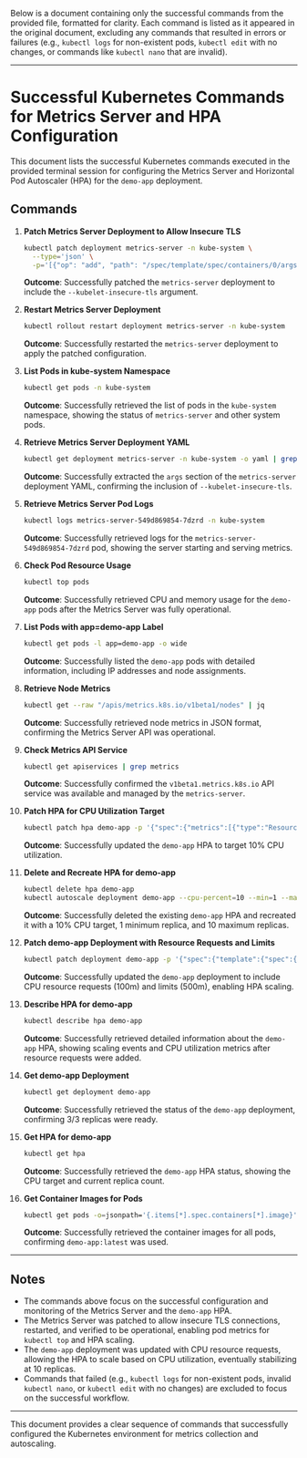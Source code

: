 Below is a document containing only the successful commands from the provided file, formatted for clarity. Each command is listed as it appeared in the original document, excluding any commands that resulted in errors or failures (e.g., `kubectl logs` for non-existent pods, `kubectl edit` with no changes, or commands like `kubectl nano` that are invalid).

---

# Successful Kubernetes Commands for Metrics Server and HPA Configuration

This document lists the successful Kubernetes commands executed in the provided terminal session for configuring the Metrics Server and Horizontal Pod Autoscaler (HPA) for the `demo-app` deployment.

## Commands

1. **Patch Metrics Server Deployment to Allow Insecure TLS**
   ```bash
   kubectl patch deployment metrics-server -n kube-system \
     --type='json' \
     -p='[{"op": "add", "path": "/spec/template/spec/containers/0/args/-", "value": "--kubelet-insecure-tls"}]'
   ```
   **Outcome**: Successfully patched the `metrics-server` deployment to include the `--kubelet-insecure-tls` argument.

2. **Restart Metrics Server Deployment**
   ```bash
   kubectl rollout restart deployment metrics-server -n kube-system
   ```
   **Outcome**: Successfully restarted the `metrics-server` deployment to apply the patched configuration.

3. **List Pods in kube-system Namespace**
   ```bash
   kubectl get pods -n kube-system
   ```
   **Outcome**: Successfully retrieved the list of pods in the `kube-system` namespace, showing the status of `metrics-server` and other system pods.

4. **Retrieve Metrics Server Deployment YAML**
   ```bash
   kubectl get deployment metrics-server -n kube-system -o yaml | grep args -A 10
   ```
   **Outcome**: Successfully extracted the `args` section of the `metrics-server` deployment YAML, confirming the inclusion of `--kubelet-insecure-tls`.

5. **Retrieve Metrics Server Pod Logs**
   ```bash
   kubectl logs metrics-server-549d869854-7dzrd -n kube-system
   ```
   **Outcome**: Successfully retrieved logs for the `metrics-server-549d869854-7dzrd` pod, showing the server starting and serving metrics.

6. **Check Pod Resource Usage**
   ```bash
   kubectl top pods
   ```
   **Outcome**: Successfully retrieved CPU and memory usage for the `demo-app` pods after the Metrics Server was fully operational.

7. **List Pods with app=demo-app Label**
   ```bash
   kubectl get pods -l app=demo-app -o wide
   ```
   **Outcome**: Successfully listed the `demo-app` pods with detailed information, including IP addresses and node assignments.

8. **Retrieve Node Metrics**
   ```bash
   kubectl get --raw "/apis/metrics.k8s.io/v1beta1/nodes" | jq
   ```
   **Outcome**: Successfully retrieved node metrics in JSON format, confirming the Metrics Server API was operational.

9. **Check Metrics API Service**
   ```bash
   kubectl get apiservices | grep metrics
   ```
   **Outcome**: Successfully confirmed the `v1beta1.metrics.k8s.io` API service was available and managed by the `metrics-server`.

10. **Patch HPA for CPU Utilization Target**
    ```bash
    kubectl patch hpa demo-app -p '{"spec":{"metrics":[{"type":"Resource","resource":{"name":"cpu","target":{"type":"Utilization","averageUtilization":10}}}]}}'
    ```
    **Outcome**: Successfully updated the `demo-app` HPA to target 10% CPU utilization.

11. **Delete and Recreate HPA for demo-app**
    ```bash
    kubectl delete hpa demo-app
    kubectl autoscale deployment demo-app --cpu-percent=10 --min=1 --max=10
    ```
    **Outcome**: Successfully deleted the existing `demo-app` HPA and recreated it with a 10% CPU target, 1 minimum replica, and 10 maximum replicas.

12. **Patch demo-app Deployment with Resource Requests and Limits**
    ```bash
    kubectl patch deployment demo-app -p '{"spec":{"template":{"spec":{"containers":[{"name":"demo-app","resources":{"requests":{"cpu":"100m"},"limits":{"cpu":"500m"}}}]}}}}'
    ```
    **Outcome**: Successfully updated the `demo-app` deployment to include CPU resource requests (100m) and limits (500m), enabling HPA scaling.

13. **Describe HPA for demo-app**
    ```bash
    kubectl describe hpa demo-app
    ```
    **Outcome**: Successfully retrieved detailed information about the `demo-app` HPA, showing scaling events and CPU utilization metrics after resource requests were added.

14. **Get demo-app Deployment**
    ```bash
    kubectl get deployment demo-app
    ```
    **Outcome**: Successfully retrieved the status of the `demo-app` deployment, confirming 3/3 replicas were ready.

15. **Get HPA for demo-app**
    ```bash
    kubectl get hpa
    ```
    **Outcome**: Successfully retrieved the `demo-app` HPA status, showing the CPU target and current replica count.

16. **Get Container Images for Pods**
    ```bash
    kubectl get pods -o=jsonpath='{.items[*].spec.containers[*].image}'
    ```
    **Outcome**: Successfully retrieved the container images for all pods, confirming `demo-app:latest` was used.

---

## Notes
- The commands above focus on the successful configuration and monitoring of the Metrics Server and the `demo-app` HPA.
- The Metrics Server was patched to allow insecure TLS connections, restarted, and verified to be operational, enabling pod metrics for `kubectl top` and HPA scaling.
- The `demo-app` deployment was updated with CPU resource requests, allowing the HPA to scale based on CPU utilization, eventually stabilizing at 10 replicas.
- Commands that failed (e.g., `kubectl logs` for non-existent pods, invalid `kubectl nano`, or `kubectl edit` with no changes) are excluded to focus on the successful workflow.

--- 

This document provides a clear sequence of commands that successfully configured the Kubernetes environment for metrics collection and autoscaling.